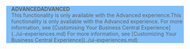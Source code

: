 <blockquote STYLE="background: #81BEF7;border-left:None"><span data-ttu-id="f1b95-101"><b>ADVANCED</b></span><span class="sxs-lookup"><span data-stu-id="f1b95-101"><b>ADVANCED</b></span></span><br /><span data-ttu-id="f1b95-102">This functionality is only available with the Advanced experience.</span><span class="sxs-lookup"><span data-stu-id="f1b95-102">This functionality is only available with the Advanced experience.</span></span> <span data-ttu-id="f1b95-103">For more information, see [Customising Your Business Central Experience](../ui-experiences.md) </span><span class="sxs-lookup"><span data-stu-id="f1b95-103">For more information, see [Customizing Your Business Central Experience](../ui-experiences.md) </span></span></blockquote>

